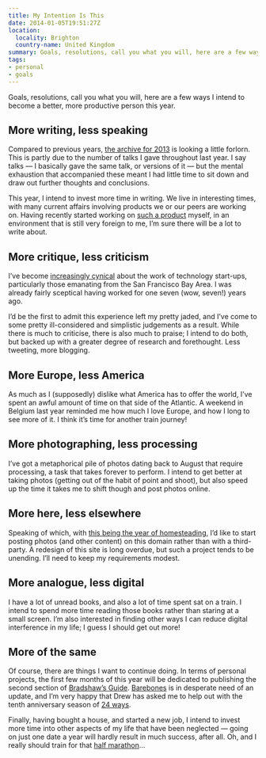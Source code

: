 ```yaml
---
title: My Intention Is This
date: 2014-01-05T19:51:27Z
location:
  locality: Brighton
  country-name: United Kingdom
summary: Goals, resolutions, call you what you will, here are a few ways I intend to become a better, more productive person this year.
tags:
- personal
- goals
---
```

Goals, resolutions, call you what you will, here are a few ways I intend to become a better, more productive person this year.

## More writing, less speaking

Compared to previous years, [the archive for 2013][1] is looking a little forlorn. This is partly due to the number of talks I gave throughout last year. I say talks — I basically gave the same talk, or versions of it — but the mental exhaustion that accompanied these meant I had little time to sit down and draw out further thoughts and conclusions.

This year, I intend to invest more time in writing. We live in interesting times, with many current affairs involving products we or our peers are working on. Having recently started working on [such a product][2] myself, in an environment that is still very foreign to me, I’m sure there will be a lot to write about.

## More critique, less criticism

I’ve become [increasingly cynical][3] about the work of technology start-ups, particularly those emanating from the San Francisco Bay Area. I was already fairly sceptical having worked for one seven (wow, seven!) years ago.

I’d be the first to admit this experience left my pretty jaded, and I’ve come to some pretty ill-considered and simplistic judgements as a result. While there is much to criticise, there is also much to praise; I intend to do both, but backed up with a greater degree of research and forethought. Less tweeting, more blogging.

## More Europe, less America

As much as I (supposedly) dislike what America has to offer the world, I’ve spent an awful amount of time on that side of the Atlantic. A weekend in Belgium last year reminded me how much I love Europe, and how I long to see more of it. I think it’s time for another train journey!

## More photographing, less processing

I’ve got a metaphorical pile of photos dating back to August that require processing, a task that takes forever to perform. I intend to get better at taking photos (getting out of the habit of point and shoot), but also speed up the time it takes me to shift though and post photos online.

## More here, less elsewhere

Speaking of which, with [this being the year of homesteading][4], I’d like to start posting photos (and other content) on this domain rather than with a third-party. A redesign of this site is long overdue, but such a project tends to be unending. I’ll need to keep my requirements modest.

## More analogue, less digital

I have a lot of unread books, and also a lot of time spent sat on a train. I intend to spend more time reading those books rather than staring at a small screen. I’m also interested in finding other ways I can reduce digital interference in my life; I guess I should get out more!

## More of the same

Of course, there are things I want to continue doing. In terms of personal projects, the first few months of this year will be dedicated to publishing the second section of [Bradshaw’s Guide][5]. [Barebones][6] is in desperate need of an update, and I’m very happy that Drew has asked me to help out with the tenth anniversary season of [24 ways][7].

Finally, having bought a house, and started a new job, I intend to invest more time into other aspects of my life that have been neglected — going on just one date a year will hardly result in much success, after all. Oh, and I really should train for that [half marathon][8]…

[1]: /2013/
[2]: https://www.theguardian.com/uk
[3]: /2013/04/silicon_valley
[4]: https://frankchimero.com/blog/homesteading-2014/
[5]: https://bradshaws.guide
[6]: http://barebones.tiepz.com
[7]: https://24ways.org
[8]: https://www.brightonhalfmarathon.com
